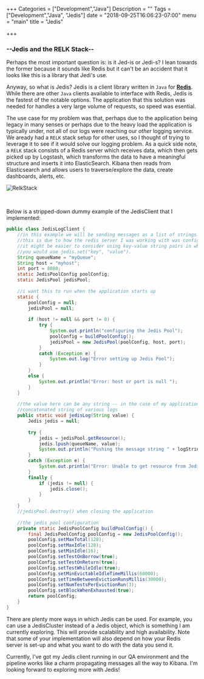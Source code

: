 +++
Categories = ["Development","Java"]
Description = ""
Tags = ["Development","Java", "Jedis"]
date = "2018-09-25T16:06:23-07:00"
menu = "main"
title = "Jedis"

+++

### --Jedis and the RELK Stack--

Perhaps the most important question is: is it Jed-is or Jedi-s? I lean towards the former because it sounds like Redis but it can't be an accident that it looks like this is a library that Jedi's use. 
<br>

Anyway, so what is Jedis? Jedis is a client library written in `Java` for **[Redis](https://redis.io/)**. 
While there are other `Java` clients available to interface with Redis, Jedis is the fastest of the notable options. The application that this solution was needed for handles a very large volume of requests, so speed was esential. 
<br>

The use case for my problem was that, perhaps due to the application being legacy in many senses or perhaps due to the heavy load the application is typically under, not all of our logs were reaching our *other* logging service. 
We aready had a `RELK` stack setup for other uses, so I thought of trying to leverage it to see if it would solve our logging problem. 
As a quick side note, a `RELK` stack consists of a Redis server which receives data, which then gets picked up by Logstash, which transforms the data to have a meaningful structure and inserts it into ElasticSearch. Kibana then reads from Elasticsearch and allows users to traverse/explore the data, create dashboards, alerts, etc. 
<br>

![RelkStack](/images/jedis/relk1.jpg)

<br>

Below is a stripped-down dummy example of the JedisClient that I implemented: 

```java
public class JedisLogClient {
    //in this example we will be sending messages as a list of strings.
    //this is due to how the redis server I was working with was configured.
    //it might be easier to consider using key-value string pairs in which case
    //you would use jedis.set("key", "value").
    String queueName = "myQueue";
	String host = "myhost";
	int port = 8080;	
	static JedisPoolConfig poolConfig;
	static JedisPool jedisPool;
	
    //i want this to run when the application starts up
	static {	
		poolConfig = null;
		jedisPool = null;
		
		if (host != null && port != 0) {
			try {
				System.out.println("configuring the Jedis Pool");
				poolConfig = buildPoolConfig();
				jedisPool = new JedisPool(poolConfig, host, port);	
			}
			catch (Exception e) {
				System.out.log("Error setting up Jedis Pool");
			}	
		}
		else {
			System.out.println("Error: host or port is null ");
		}		
	}
	
    //the value here can be any string -- in the case of my application it is a 
    //concatonated string of various logs
	public static void jedisLog(String value) {
		Jedis jedis = null;
		
		try {
			jedis = jedisPool.getResource();
			jedis.lpush(queueName, value);
			System.out.println("Pushing the message string " + logString);
		}
		catch (Exception e) {
			System.out.println("Error: Unable to get resource from Jedis Pool");
		}
		finally {
			if (jedis != null) {
				jedis.close();
			}
		}
	}
	//jedisPool.destroy() when closing the application
	
    //the jedis pool configuration
    private static JedisPoolConfig buildPoolConfig() {
        final JedisPoolConfig poolConfig = new JedisPoolConfig();
        poolConfig.setMaxTotal(128);
        poolConfig.setMaxIdle(128);
        poolConfig.setMinIdle(16);
        poolConfig.setTestOnBorrow(true);
        poolConfig.setTestOnReturn(true);
        poolConfig.setTestWhileIdle(true);
        poolConfig.setMinEvictableIdleTimeMillis(60000);
        poolConfig.setTimeBetweenEvictionRunsMillis(30000);
        poolConfig.setNumTestsPerEvictionRun(3);
        poolConfig.setBlockWhenExhausted(true);
        return poolConfig;
    }
}
```

There are plenty more ways in which Jedis can be used. For example, you can use a JedisCluster instead of a Jedis object, which is something I am currently exploring. This will provide scalability and high availability. Note that some of your implementation will also depend on how your Redis server is set-up and what you want to do with the data you send it. 
<br>

Currently, I've got my Jedis client running in our QA environment and the pipeline works like a charm propagating messages all the way to Kibana. I'm looking forward to exploring more with Jedis! 



